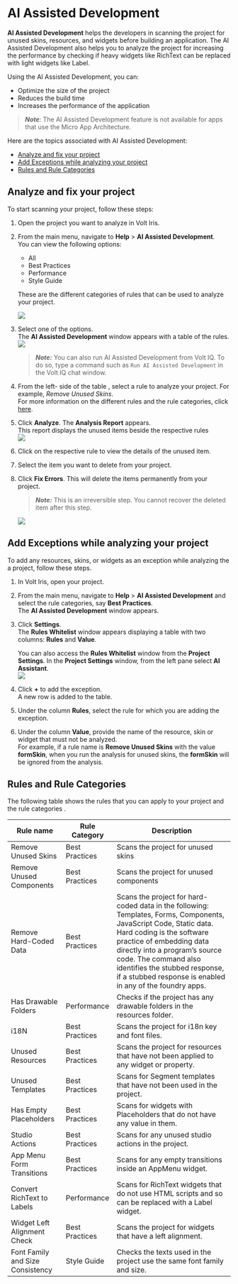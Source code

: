                           


AI Assisted Development
=======================

**AI Assisted Development** helps the developers in scanning the project for unused skins, resources, and widgets before building an application. The AI Assisted Development also helps you to analyze the project for increasing the performance by checking if heavy widgets like RichText can be replaced with light widgets like Label.

Using the AI Assisted Development, you can:

*   Optimize the size of the project
*   Reduces the build time
*   Increases the performance of the application  

> **_Note_**: The AI Assisted Development feature is not available for apps that use the Micro App Architecture.



Here are the topics associated with AI Assisted Development:

*   [Analyze and fix your project](#analyze-and-fix-your-project)
*   [Add Exceptions while analyzing your project](#add-exceptions-while-analyzing-your-project)
*   [Rules and Rule Categories](#rules-and-rule-categories)

Analyze and fix your project
----------------------------

To start scanning your project, follow these steps:

1.  Open the project you want to analyze in Volt Iris.
2.  From the main menu, navigate to **Help** > **AI Assisted Development**.  
    You can view the following options:
    
    *   All
    *   Best Practices
    *   Performance
    *   Style Guide  
        
    
    These are the different categories of rules that can be used to analyze your project.  
      
    
    ![](Resources/Images/AAD/Help_212x218.png)  
    

3.  Select one of the options.  
    The **AI Assisted Development** window appears with a table of the rules.  
    ![](Resources/Images/AAD/AAD1_492x375.png)  
    
    > **_Note:_** You can also run AI Assisted Development from Volt IQ. To do so, type a command such as `Run AI Assisted Development` in the Volt IQ chat window.
    
      
    
4.  From the left- side of the table , select a rule to analyze your project. For example, _Remove Unused Skins_.  
    For more information on the different rules and the rule categories, click [here](#rules-and-rule-categories).
5.  Click **Analyze**. The **Analysis Report** appears.  
    This report displays the unused items beside the respective rules  
    ![](Resources/Images/AAD/AAD2_487x372.png)  
    
6.  Click on the respective rule to view the details of the unused item.
7.  Select the item you want to delete from your project.
8.  Click **Fix Errors**. This will delete the items permanently from your project.  
    
    > **_Note:_** This is an irreversible step. You cannot recover the deleted item after this step.
    
      
    ![](Resources/Images/AAD/AADFinal_457x352.png)  
    

Add Exceptions while analyzing your project
-------------------------------------------

To add any resources, skins, or widgets as an exception while analyzing the a project, follow these steps.

1.  In Volt Iris, open your project.
2.  From the main menu, navigate to **Help** > **AI Assisted Development** and select the rule categories, say **Best Practices**.  
    The **AI Assisted Development** window appears.
3.  Click **Settings**.  
    The **Rules Whitelist** window appears displaying a table with two columns: **Rules** and **Value**.  
      
    You can also access the **Rules Whitelist** window from the **Project Settings**. In the **Project Settings** window, from the left pane select **AI Assistant**.  
    ![](Resources/Images/AAD/AI_Assistant_Ruleset.png)  
    
4.  Click **+** to add the exception.  
    A new row is added to the table.
5.  Under the column **Rules**, select the rule for which you are adding the exception.
6.  Under the column **Value**, provide the name of the resource, skin or widget that must not be analyzed.  
    For example, if a rule name is **Remove Unused Skins** with the value **formSkin**, when you run the analysis for unused skins, the **formSkin** will be ignored from the analysis.

Rules and Rule Categories
-------------------------

The following table shows the rules that you can apply to your project and the rule categories .

  
| Rule name | Rule Category | Description |
| --- | --- | --- |
| Remove Unused Skins | Best Practices | Scans the project for unused skins |
| Remove Unused Components | Best Practices | Scans the project for unused components |
| Remove Hard-Coded Data | Best Practices | Scans the project for hard-coded data in the following: Templates, Forms, Components, JavaScript Code, Static data. Hard coding is the software practice of embedding data directly into a program’s source code. The command also identifies the stubbed response, if a stubbed response is enabled in any of the foundry apps. |
| Has Drawable Folders | Performance | Checks if the project has any drawable folders in the resources folder. |
| i18N | Best Practices | Scans the project for i18n key and font files. |
| Unused Resources | Best Practices | Scans the project for resources that have not been applied to any widget or property. |
| Unused Templates | Best Practices | Scans for Segment templates that have not been used in the project. |
| Has Empty Placeholders | Best Practices | Scans for widgets with Placeholders that do not have any value in them. |
| Studio Actions | Best Practices | Scans for any unused studio actions in the project. |
| App Menu Form Transitions | Best Practices | Scans for any empty transitions inside an AppMenu widget. |
| Convert RichText to Labels | Performance | Scans for RichText widgets that do not use HTML scripts and so can be replaced with a Label widget. |
| Widget Left Alignment Check | Best Practices | Scans the project for widgets that have a left alignment. |
| Font Family and Size Consistency | Style Guide | Checks the texts used in the project use the same font family and size. |
